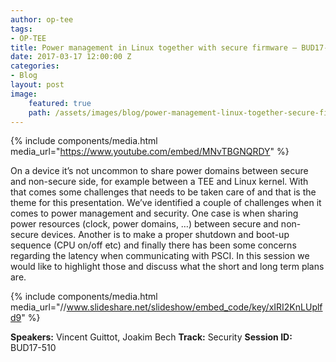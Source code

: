 ```yaml
---
author: op-tee
tags:
- OP-TEE
title: Power management in Linux together with secure firmware – BUD17-510
date: 2017-03-17 12:00:00 Z
categories:
- Blog
layout: post
image:
    featured: true
    path: /assets/images/blog/power-management-linux-together-secure-firmware-bud17-510-image.jpg
---
```


{% include components/media.html media_url="https://www.youtube.com/embed/MNvTBGNQRDY" %}

On a device it’s not uncommon to share power domains between secure and non-secure side, for example between a TEE and Linux kernel. With that comes some challenges that needs to be taken care of and that is the theme for this presentation. We’ve identified a couple of challenges when it comes to power management and security. One case is when sharing power resources (clock, power domains, …) between secure and non-secure devices. Another is to make a proper shutdown and boot-up sequence (CPU on/off etc) and finally there has been some concerns regarding the latency when communicating with PSCI. In this session we would like to highlight those and discuss what the short and long term plans are.


{% include components/media.html media_url="//www.slideshare.net/slideshow/embed_code/key/xIRI2KnLUplfd9" %}

**Speakers:** Vincent Guittot, Joakim Bech
**Track:** Security
**Session ID:** BUD17-510
